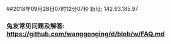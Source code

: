 ##2018年09月28日07时12分07秒 新址: 142.93.185.97
### 兔友常见问题及解答: https://github.com/wanggonging/d/blob/w/FAQ.md
